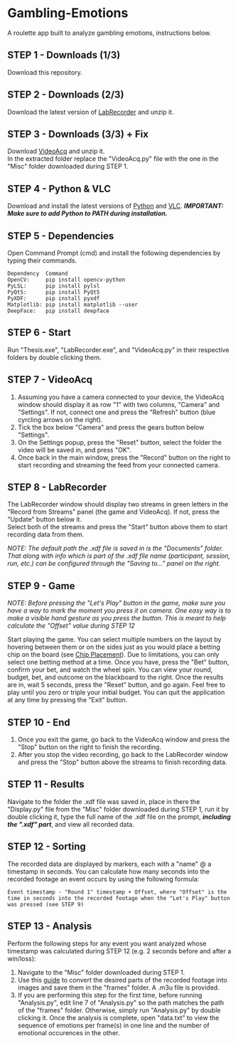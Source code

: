 # Gambling-Emotions
A roulette app built to analyze gambling emotions, instructions below.

## STEP 1 - Downloads (1/3)

Download this repository.

## STEP 2 - Downloads (2/3)

Download the latest version of [LabRecorder](https://github.com/labstreaminglayer/App-LabRecorder/releases) and unzip it.

## STEP 3 - Downloads (3/3) + Fix

Download [VideoAcq](https://bitbucket.org/neatlabs/videoacq/downloads/) and unzip it.  
In the extracted folder replace the "VideoAcq.py" file with the one in the "Misc" folder downloaded during STEP 1.

## STEP 4 - Python & VLC

Download and install the latest versions of [Python](https://www.python.org/downloads/) and [VLC](https://www.videolan.org/vlc/).
***IMPORTANT: Make sure to add Python to PATH during installation.***

## STEP 5 - Dependencies

Open Command Prompt (cmd) and install the following dependencies by typing their commands.
```
Dependency	Command
OpenCV:		pip install opencv-python
PyLSL:		pip install pylsl
PyQt5:		pip install PyQt5
PyXDF:		pip install pyxdf
Matplotlib:	pip install matplotlib --user
DeepFace:	pip install deepface
```
## STEP 6 - Start

Run "Thesis.exe", "LabRecorder.exe", and "VideoAcq.py" in their respective folders by double clicking them.

## STEP 7 - VideoAcq

1. Assuming you have a camera connected to your device, the VideoAcq window should display it as row "1" with two columns, "Camera" and "Settings". If not, connect one and press the "Refresh" button (blue cyrcling arrows on the right).
2. Tick the box below "Camera" and press the gears button below "Settings".
3. On the Settings popup, press the "Reset" button, select the folder the video will be saved in, and press "OK".
4. Once back in the main window, press the "Record" button on the right to start recording and streaming the feed from your connected camera.

## STEP 8 - LabRecorder

The LabRecorder window should display two streams in green letters in the "Record from Streams" panel (the game and VideoAcq). If not, press the "Update" button below it.  
Select both of the streams and press the "Start" button above them to start recording data from them.  
  
*NOTE: The default path the .xdf file is saved in is the "Documents" folder. That along with info which is part of the .xdf file name (participant, session, run, etc.) can be configured through the "Saving to..." panel on the right.*

## STEP 9 - Game

*NOTE: Before pressing the "Let's Play" button in the game, make sure you have a way to mark the moment you press it on camera. One easy way is to make a visible hand gesture as you press the button. This is meant to help calculate the "Offset" value during STEP 12*

Start playing the game. You can select multiple numbers on the layout by hovering between them or on the sides just as you would place a betting chip on the board (see [Chip Placement](https://en.wikipedia.org/wiki/Roulette#Inside_bets)). Due to limitations, you can only select one betting method at a time. Once you have, press the "Bet" button, confirm your bet, and watch the wheel spin. You can view your round, budget, bet, and outcome on the blackboard to the right. Once the results are in, wait 5 seconds, press the "Reset" button, and go again. Feel free to play until you zero or triple your initial budget. You can quit the application at any time by pressing the "Exit" button.

## STEP 10 - End

1. Once you exit the game, go back to the VideoAcq window and press the "Stop" button on the right to finish the recording.  
2. After you stop the video recording, go back to the LabRecorder window and press the "Stop" button above the streams to finish recording data.

## STEP 11 - Results

Navigate to the folder the .xdf file was saved in, place in there the "Display.py" file from the "Misc" folder downloaded during STEP 1, run it by double clicking it, type the full name of the .xdf file on the prompt, ***including the ".xdf" part***, and view all recorded data.

## STEP 12 - Sorting

The recorded data are displayed by markers, each with a "name" @ a timestamp in seconds. You can calculate how many seconds into the recorded footage an event occurs by using the following formula:
```
Event timestamp - "Round 1" timestamp + Offset, where "Offset" is the time in seconds into the recorded footage when the "Let's Play" button was pressed (see STEP 9)
```
## STEP 13 - Analysis

Perform the following steps for any event you want analyzed whose timestamp was calculated during STEP 12 (e.g. 2 seconds before and after a win/loss):
1. Navigate to the "Misc" folder downloaded during STEP 1.
2. Use this [guide](https://www.youtube.com/watch?v=4NuK7wSQUNs&ab_channel=AverageLinuxUser) to convert the desired parts of the recorded footage into images and save them in the "frames" folder. A .m3u file is provided.
3. If you are performing this step for the first time, before running "Analysis.py", edit line 7 of "Analysis.py" so the path matches the path of the "frames" folder. Otherwise, simply run "Analysis.py" by double clicking it.
Once the analysis is complete, open "data.txt" to view the sequence of emotions per frame(s) in one line and the number of emotional occurences in the other.